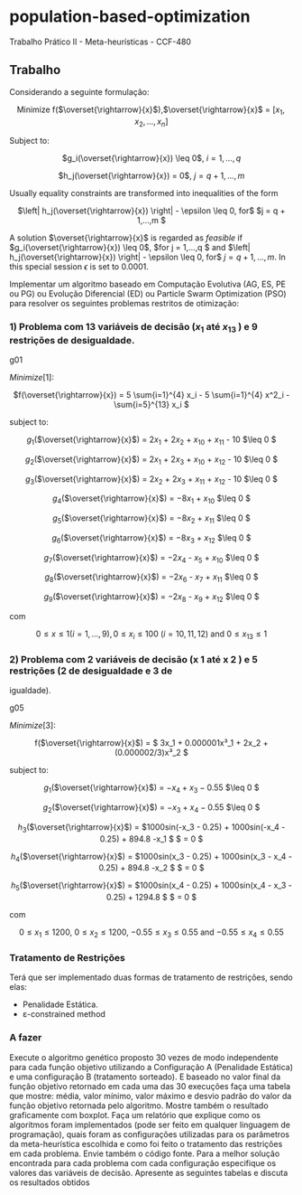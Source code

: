 # population-based-optimization
Trabalho Prático II - Meta-heurísticas - CCF-480

## Trabalho

Considerando a seguinte formulação:

<center>

Minimize f($\overset{\rightarrow}{x}$),$\overset{\rightarrow}{x}$ = $[ {x_1},{x_2},{...},{x_n} ]$

</center>

Subject to:

<center>

$g_i(\overset{\rightarrow}{x}) \leq 0$, $i = 1,..., q$

$h_j(\overset{\rightarrow}{x}) = 0$, $j = q+1,..., m$

</center>

Usually equality constraints are transformed into inequalities of the form

<center>

$\left| h_j(\overset{\rightarrow}{x}) \right| - \epsilon \leq 0, for$ $j = q + 1,...,m $

</center>

A solution $\overset{\rightarrow}{x}$ is regarded as *feasible* if $g_i(\overset{\rightarrow}{x}) \leq 0$, $for j = 1,...,q $ and $\left| h_j(\overset{\rightarrow}{x}) \right| - \epsilon \leq 0, for$ $j = q + 1,...,m$.  In this special session $\epsilon$ is set to  0.0001.


Implementar um algoritmo baseado em Computação Evolutiva (AG, ES, PE ou PG) ou
Evolução Diferencial (ED) ou Particle Swarm Optimization (PSO) para resolver os
seguintes problemas restritos de otimização:

### 1) Problema com 13 variáveis de decisão ($x_1$ até $x_{13}$ ) e 9 restrições de desigualdade.

g01

$Minimize [1]$:

<center>

$f(\overset{\rightarrow}{x}) = 5 \sum{i=1}^{4} x_i  -  5 \sum{i=1}^{4} x^2_i  - \sum{i=5}^{13} x_i $

</center>

subject to:

<center>

$g_1$($\overset{\rightarrow}{x}$)  =  $2x_1$ + $2x_2$ + $x_{10}$ + $x_{11}$ - 10 $\leq 0 $

$g_2$($\overset{\rightarrow}{x}$) = $2x_1$ + $2x_3$ + $x_{10}$ + $x_{12}$ - 10 $\leq 0 $

$g_3$($\overset{\rightarrow}{x}$) = $2x_2$ + $2x_3$ + $x_{11}$ + $x_{12}$ - 10 $\leq 0 $

$g_4$($\overset{\rightarrow}{x}$) = $-8x_1$ + $x_{10}$ $\leq 0 $

$g_5$($\overset{\rightarrow}{x}$) = $-8x_2$ + $x_{11}$ $\leq 0 $

$g_6$($\overset{\rightarrow}{x}$) = $-8x_3$ + $x_{12}$ $\leq 0 $

$g_7$($\overset{\rightarrow}{x}$) = $-2x_4$ - $x_5$ + $x_{10}$ $\leq 0 $

$g_8$($\overset{\rightarrow}{x}$) = $-2x_6$ - $x_7$ + $x_{11}$ $\leq 0 $

$g_9$($\overset{\rightarrow}{x}$) = $-2x_8$ - $x_9$ + $x_{12}$ $\leq 0 $

</center>

com

<center>

$0 \leq x \leq 1 (i = 1,...,9), 0 \leq  x_i \leq 100$  $(i = 10, 11, 12)$ and $0 \leq  x_{13} \leq 1$

</center>

### 2) Problema com 2 variáveis de decisão (x 1 até x 2 ) e 5 restrições (2 de desigualdade e 3 de
igualdade).

g05

$Minimize [3]$:

<center>

f($\overset{\rightarrow}{x}$) = $ 3x_1 + 0.000001x³_1 + 2x_2 + (0.000002/3)x³_2 $

</center>

subject to:

<center>

$g_1$($\overset{\rightarrow}{x}$)  =  $-x_4 + x_3 - 0.55$ $\leq 0 $

$g_2$($\overset{\rightarrow}{x}$) = $-x_3 + x_4 - 0.55$ $\leq 0 $

$h_3$($\overset{\rightarrow}{x}$) = $1000sin(-x_3 - 0.25) + 1000sin(-x_4 - 0.25) + 894.8 -x_1 $ $ = 0 $

$h_4$($\overset{\rightarrow}{x}$) = $1000sin(x_3 - 0.25) + 1000sin(x_3 - x_4 - 0.25) + 894.8 -x_2 $ $ = 0 $

$h_5$($\overset{\rightarrow}{x}$) = $1000sin(x_4 - 0.25) + 1000sin(x_4 - x_3 - 0.25) + 1294.8 $ $ = 0 $

</center>

com

<center>

$0 \leq x_1 \leq 1200$, $0 \leq x_2 \leq 1200$, $-0.55 \leq x_3 \leq 0.55$ and $-0.55 \leq x_4 \leq 0.55$

</center>

### Tratamento de Restrições

Terá que ser implementado duas formas de tratamento de restrições, sendo elas:

- Penalidade Estática.
- ɛ-constrained method


### A fazer

Execute o algoritmo genético proposto 30 vezes de modo independente para cada função
objetivo utilizando a Configuração A (Penalidade Estática) e uma configuração B
(tratamento sorteado). E baseado no valor final da função objetivo retornado em cada uma
das 30 execuções faça uma tabela que mostre: média, valor mínimo, valor máximo e desvio
padrão do valor da função objetivo retornada pelo algoritmo. Mostre também o resultado
graficamente com boxplot. Faça um relatório que explique como os algoritmos foram
implementados (pode ser feito em qualquer linguagem de programação), quais foram
as configurações utilizadas para os parâmetros da meta-heurística escolhida e como foi
feito o tratamento das restrições em cada problema. Envie também o código fonte. Para a
melhor solução encontrada para cada problema com cada configuração especifique
os valores das variáveis de decisão. Apresente as seguintes tabelas e discuta os resultados
obtidos